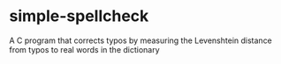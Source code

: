 # simple-spellcheck
A C program that corrects typos by measuring the Levenshtein distance from typos to real words in the dictionary
